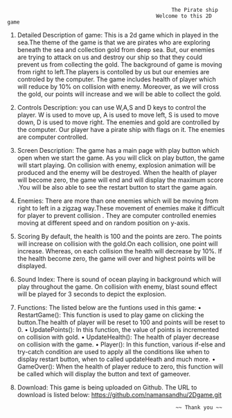                                                          The Pirate ship
                                                    Welcome to this 2D game

1. Detailed Description of game:
This is a 2d game which in played in the sea.The theme of the game is that we are pirates who are exploring beneath the sea and collection gold from deep sea. But, our enemies are trying to attack on us and destroy our ship so that they could prevent us from collecting the gold.
The background of game is moving from right to left.The players is contolled by us but our enemies are controled by the computer.
The game includes health of player which will reduce by 10% on collision with enemy. Moreover, as we will cross the gold, our points will increase and we will be able to collect the gold.



2. Controls Description:
you can use W,A,S and D keys to control the player.
W is used to move up, A is used to move left, S is used to move down, D is used to move right. The enemies and gold are controlled by the computer.
Our player have a pirate ship with flags on it.
The enemies are computer controlled.



3. Screen Description:
The game has a main page with play button which open when we start the game.
As you will click on play button, the game will start playing.
On collision with enemy, explosion animation will be produced and the enemy will be destroyed.
When the health of player will become zero, the game will end and will display the maximum score .You will be also able to see the restart button to start the game again.
 
 
 
4. Enemies:
There are more than one enemies which will be moving from right to left in a zigzag way.These movement of enemies make it difficult for player to prevent collision .
They are computer controlled enemies moving at different speed and on random position on y-axis.
 
 

5. Scoring
By default, the health is 100 and the points are zero.
The points will increase on collision with the gold.On each collision, one point will increase. Whereas, on each collision the health will decrease by 10%. If the health become zero, the game will over and highest points will be displayed.
  				 			 



6. Sound Index:
There is sound of ocean playing in background which will play throughout the game. On collision with enemy, blast sound effect will be played for 3 seconds to depict the explosion.
 			 



7. Functions:
The listed below are the funtions used in this game:
•	RestartGame(): This function is used to play game on clicking the button.The health of player will be reset to 100 and points will be reset to 0.
•	UpdatePoints(): In this function, the value of points is incremented on collision with gold.
•	UpdateHealth(): The health of player decrease on collision with the game.
•	Player(): In this function, various if-else and try-catch condition are used to apply all the conditions like when to display restart button, when to called updateHeath and much more.
•	GameOver(): When the health of player reduce to zero, this function will be called which will display the button and  text of gameover.



8. Download:
This  game is being uploaded on Github.
The URL to download is listed below:
https://github.com/namansandhu/2Dgame.git

                                                          ~~ Thank you ~~

